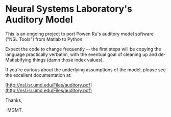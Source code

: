 # Neural Systems Laboratory's Auditory Model
This is an ongoing project to port Powen Ru's auditory model software ("NSL Tools") from Matlab to Python.

Expect the code to change frequently -- the first steps will be copying the language practically verbatim, with the eventual goal of cleaning up and de-Matlabifying things (damn those index values).

If you're curious about the underlying assumptions of the model, please see the excellent documentation at:

[http://nsl.isr.umd.edu/Files/auditory.pdf](http://nsl.isr.umd.edu/Files/auditory.pdf)

Thanks,

-MGMT.
